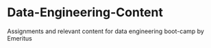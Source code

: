 # Data-Engineering-Content
Assignments and relevant content for data engineering boot-camp by Emeritus
